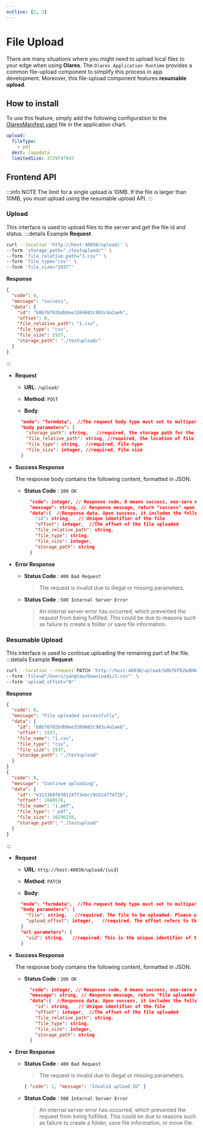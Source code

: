 ```yaml
---
outline: [2, 3]
---
```


# File Upload

There are many situations where you might need to upload local files to your edge when using **Olares**. The `Olares Application Runtime` provides a common file-upload component to simplify this process in app development. Moreover, this file-upload component features **resumable upload**.

## How to install

To use this feature, simply add the following configuration to the [OlaresManifest.yaml](../package/manifest.md#upload) file in the application chart.
```yaml
upload:
  fileType:
    - pdf
  dest: /appdata
  limitedSize: 3729747942
```

## Frontend API

:::info NOTE
The limit for a single upload is 10MB. If the file is larger than 10MB, you must upload using the resumable upload API.
:::


### Upload

This interface is used to upload files to the server and get the file id and status.
:::details Example
**Request**
```sh
curl --location 'http://host:40030/upload/' \
--form 'storage_path="./testupload/"' \
--form 'file_relative_path="1.csv"' \
--form 'file_type="csv"' \
--form 'file_size="1937"'
```
**Response**
```json
{
  "code": 0,
  "message": "success",
  "data": {
    "id": "b0b76f02bdb8ee3269602c983c4a2aeb",
    "offset": 0,
    "file_relative_path": "1.csv",
    "file_type": "csv",
    "file_size": 1937,
    "storage_path": "./testupload/"
  }
}
```
:::

- **Request**

  - **URL**: `/upload/`

  - **Method**: `POST`

  - **Body**:
  ``` json
    "mode": "formdata",  //The request body type must set to multipart/form-data
    "body parameters": {
      "storage_path": string,   //required, the storage path for the file on the server. Ensure that this folder exists.
      "file_relative_path": string, //required, the location of file relative to the storage_path, it must include the filename. If it is a floder, end with '/'
      "file_type": string,  //required, File type
      "file_size": integer, //required, File size
    }
  ```
- **Success Response**
  
  The response body contains the following content, formatted in JSON.
  - **Status Code** : `200 OK`
    ```json
      "code": integer, // Response code, 0 means success, non-zero means failure.
      "message": string, // Response message, return "success" upon success, and the corresponding error message upon failure.
      "data":{  //Response data. Upon success, it includes the following fields (these contents is absent when uploading a folder):
        "id": string,   // Unique identifier of the file
        "offset": integer,  //The offset of the file uploaded
        "file_relative_path": string, 
        "file_type": string,
        "file_size": integer,
        "storage_path": string
      }
    ```

- **Error Response**
  - **Status Code** : `400 Bad Request`
    > The request is invalid due to illegal or missing parameters.
  - **Status Code** : `500 Internal Server Error`
    > An internal server error has occurred, which prevented the request from being fulfilled. This could be due to reasons such as failure to create a folder or save file information.

### Resumable Upload

This interface is used to continue uploading the remaining part of the file.
:::details Example
**Request**
```sh
curl --location --request PATCH 'http://host:40030/upload/b0b76f02bdb8ee3269602c983c4a2aeb' \
--form 'file=@"/Users/yangtao/Downloads/1.csv"' \
--form 'upload_offset="0"'
```
**Response**
```json
{
  "code": 0,
  "message": "File uploaded successfully",
  "data": {
    "id": "b0b76f02bdb8ee3269602c983c4a2aeb",
    "offset": 1937,
    "file_name": "1.csv",
    "file_type": "csv",
    "file_size": 1937,
    "storage_path": "./testupload"
  }
}
{
  "code": 0,
  "message": "Continue uploading",
  "data": {
    "id": "e3133b0f838124ff3ebcc9cb14774f26",
    "offset": 1048576,
    "file_name": "1.pdf",
    "file_type": ".pdf",
    "file_size": 10296258,
    "storage_path": "./testupload"
  }
}
```
:::

- **Request**

  - **URL**: `http://host:40030/upload/{uid}`

  - **Method**: `PATCH`

  - **Body**:
  ``` json
    "mode": "formdata",  //The request body type must set to multipart/form-data
    "body parameters": {
      "file": string,   //required. The file to be uploaded. Please upload the file in multipart/form-data format.
      "upload_offset": integer,   //required. The offset refers to the size of the file that has already been uploaded.
    }
    "url parameters": {
      "uid": string,   //required. This is the unique identifier of the file. You can obtain it from the response data of the Upload API.
    }    
  ```
- **Success Response**
  
  The response body contains the following content, formatted in JSON.
  - **Status Code** : `200 OK`
    ```json
      "code": integer, // Response code, 0 means success, non-zero means failure.
      "message": string, // Response message, return "File uploaded successfully" upon success, and the corresponding error message upon failure.
      "data":{  //Response data. Upon success, it includes the following fields
        "id": string,   // Unique identifier of the file
        "offset": integer,  //The offset of the file uploaded
        "file_relative_path": string, 
        "file_type": string,
        "file_size": integer,
        "storage_path": string
      }
    ```

- **Error Response**
  - **Status Code** : `400 Bad Request`
    > The request is invalid due to illegal or missing parameters.
    ```json
    { "code": 1, "message": "Invalid upload ID" }
    ```
  - **Status Code** : `500 Internal Server Error`
    > An internal server error has occurred, which prevented the request from being fulfilled. This could be due to reasons such as failure to create a folder, save file information, or move file.